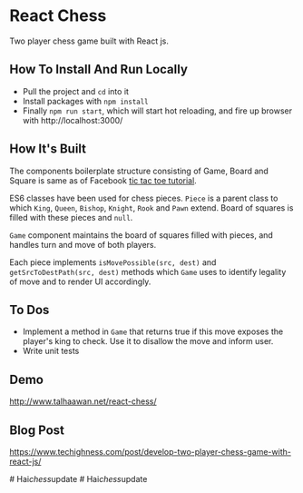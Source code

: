 # React Chess
Two player chess game built with React js.

## How To Install And Run Locally

- Pull the project and `cd` into it
- Install packages with `npm install`
- Finally `npm run start`, which will start hot reloading, and fire up browser with http://localhost:3000/

## How It's Built
The components boilerplate structure consisting of Game, Board and Square is same as of Facebook [tic tac toe tutorial](https://facebook.github.io/react/tutorial/tutorial.html).

ES6 classes have been used for chess pieces. `Piece` is a parent class to which `King`, `Queen`, `Bishop`, `Knight`, `Rook` and `Pawn` extend. Board of squares is filled with these pieces and `null`.

`Game` component maintains the board of squares filled with pieces, and handles turn and move of both players. 

Each piece implements `isMovePossible(src, dest)` and `getSrcToDestPath(src, dest)` methods which `Game` uses to identify legality of move and to render UI accordingly.

## To Dos
- Implement a method in `Game` that returns true if this move exposes the player's king to check. Use it to disallow the move and inform user.
- Write unit tests 

## Demo

http://www.talhaawan.net/react-chess/

## Blog Post

https://www.techighness.com/post/develop-two-player-chess-game-with-react-js/


#   H a i _ c h e s s _ u p d a t e  
 #   H a i _ c h e s s _ u p d a t e  
 